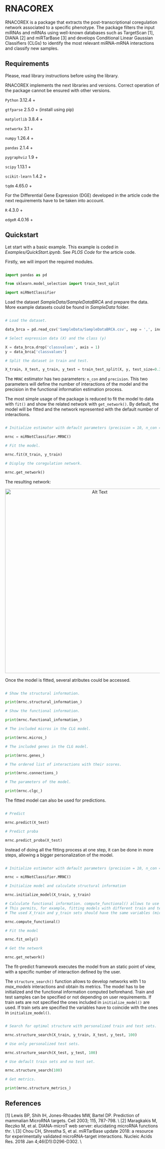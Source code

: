 # RNACOREX

RNACOREX is a package that extracts the post-transcriptional coregulation network associated to a specific phenotype. The package filters the input miRNAs and mRNAs using well-known databases such as TargetScan [1], DIANA [2] and miRTarBase [3] and develops Conditional Linear Gaussian Classifiers (CLGs) to identify the most relevant miRNA-mRNA interactions and classify new samples.

## Requirements

Please, read library instructions before using the library.

RNACOREX implements the next libraries and versions. Correct operation of the package cannot be ensured with other versions.

`Python` 3.12.4 +


`gtfparse` 2.5.0 + (install using pip)

`matplotlib` 3.8.4 +

`networkx` 3.1 +

`numpy` 1.26.4 +

`pandas` 2.1.4 +

`pygraphviz` 1.9 +

`scipy` 1.13.1 +

`scikit-learn` 1.4.2 +

`tqdm` 4.65.0 +

For the Differential Gene Expression (DGE) developed in the article code the next requirements have to be taken into account.

`R` 4.3.0 +

`edgeR` 4.0.16 +

## Quickstart

Let start with a basic example. This example is coded in *Examples/QuickStart.ipynb*. See *PLOS Code* for the article code.

Firstly, we will import the required modules.

```python

import pandas as pd

from sklearn.model_selection import train_test_split

import miRNetClassifier

```

Load the dataset *SampleData/SampleDataBRCA* and prepare the data. More example datasets could be found in *SampleData* folder.

```python

# Load the dataset.

data_brca = pd.read_csv('SampleData/SampleDataBRCA.csv', sep = ',', index_col = 0)

# Select expression data (X) and the class (y)

X = data_brca.drop('classvalues', axis = 1)
y = data_brca['classvalues']

# Split the dataset in train and test.

X_train, X_test, y_train, y_test = train_test_split(X, y, test_size=0.3, random_state=1)

```

The `MRNC` estimator has two parameters: `n_con` and `precision`. This two parameters will define the number of interactions of the model and the precision in the functional information estimation process.

The most simple usage of the package is reduced to fit the model to data with `fit()` and show the related network with `get_network()`. By default, the model will be fitted and the network represented with the default number of interactions.

```python

# Initialize estimator with default parameters (precision = 10, n_con = 20)

mrnc = miRNetClassifier.MRNC()

# Fit the model.

mrnc.fit(X_train, y_train)

# Display the coregulation network.

mrnc.get_network()

```
The resulting network:

<p align="center">
  <img src="output.png" alt="Alt Text" width="600" height="600">
</p>

Once the model is fitted, several atributes could be accessed.

```python

# Show the structural information.

print(mrnc.structural_information_)

# Show the functional information.

print(mrnc.functional_information_)

# The included micros in the CLG model.

print(mrnc.micros_)

# The included genes in the CLG model.

print(mrnc.genes_)

# The ordered list of interactions with their scores.

print(mrnc.connections_)

# The parameters of the model.

print(mrnc.clgc_)

```

The fitted model can also be used for predictions.

```python

# Predict

mrnc.predict(X_test)

# Predict proba

mrnc.predict_proba(X_test)

```

Instead of doing all the fitting process at one step, it can be done in more steps, allowing a bigger personalization of the model.

```python

# Initialize estimator with default parameters (precision = 10, n_con = 20)

mrnc = miRNetClassifier.MRNC()

# Initialize model and calculate structural information

mrnc.initialize_model(X_train, y_train)

# Calculate functional information. compute_functional() allows to use different X_train and y_train than the ones used for initializing the model.
# This permits, for example, fitting models with different train and test sets without having to initialize the model again.
# The used X_train and y_train sets should have the same variables (microRNA and mRNA) as the ones used in initialize_model().

mrnc.compute_functional()

# Fit the model

mrnc.fit_only()

# Get the network

mrnc.get_network()

```

The fit-predict framework executes the model from an static point of view, with a specific number of interaction defined by the user.

The `structure_search()` function allows to develop networks with 1 to *max_models* interactions and obtain its metrics. The model has to be initialized and the functional information computed beforehand. Train and test samples can be specified or not depending on user requirements. If train sets are not specified the ones included in `initialize_model()` are used. If train sets are specified the variables have to coincide with the ones in `initialize_model()`.

```python

# Search for optimal structure with personalized train and test sets.

mrnc.structure_search(X_train, y_train, X_test, y_test, 100)

# Use only personalized test sets.

mrnc.structure_search(X_test, y_test, 100)

# Use default train sets and no test set.

mrnc.structure_search(100)

# Get metrics.

print(mrnc.structure_metrics_)

```

## References

[1] Lewis BP, Shih IH, Jones-Rhoades MW, Bartel DP. Prediction of mammalian MicroRNA targets. Cell 2003; 115, 787-798. \\
[2] Maragkakis M, Reczko M, et al. DIANA-microT web server: elucidating microRNA functions thr. \\
[3] Chou CH, Shrestha S, et al. miRTarBase update 2018: a resource for experimentally validated microRNA-target interactions. Nucleic Acids Res. 2018 Jan 4;46(D1):D296-D302. \\
